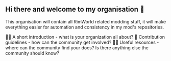 ## Hi there and welcome to my organisation 👋

This organisation will contain all RimWorld related modding stuff, it will make everything easier for automation and consistency in my mod's repositories.

🙋‍♀️ A short introduction - what is your organization all about?
🌈 Contribution guidelines - how can the community get involved?
👩‍💻 Useful resources - where can the community find your docs? Is there anything else the community should know?

